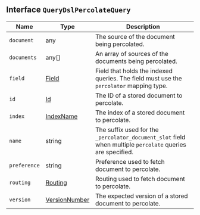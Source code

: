 ## Interface `QueryDslPercolateQuery`

| Name | Type | Description |
| - | - | - |
| `document` | any | The source of the document being percolated. |
| `documents` | any[] | An array of sources of the documents being percolated. |
| `field` | [Field](./Field.md) | Field that holds the indexed queries. The field must use the `percolator` mapping type. |
| `id` | [Id](./Id.md) | The ID of a stored document to percolate. |
| `index` | [IndexName](./IndexName.md) | The index of a stored document to percolate. |
| `name` | string | The suffix used for the `_percolator_document_slot` field when multiple `percolate` queries are specified. |
| `preference` | string | Preference used to fetch document to percolate. |
| `routing` | [Routing](./Routing.md) | Routing used to fetch document to percolate. |
| `version` | [VersionNumber](./VersionNumber.md) | The expected version of a stored document to percolate. |

